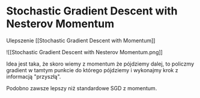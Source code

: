 # Stochastic Gradient Descent with Nesterov Momentum

Ulepszenie [[Stochastic Gradient Descent with Momentum]]

![[Stochastic Gradient Descent with Nesterov Momentum.png]]

Idea jest taka, że skoro wiemy z momentum że pójdziemy dalej, to policzmy gradient w tamtym punkcie do którego pójdziemy i wykonajmy krok z informacją "przyszłą".

Podobno zawsze lepszy niż standardowe SGD z momentum.